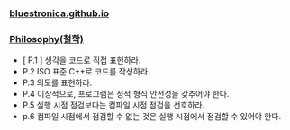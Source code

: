 ### [bluestronica.github.io](https://bluestronica.github.io/)

### [Philosophy(철학)](https://github.com/bluestronica/bluestronica.github.io/blob/main/CppCoreGuidelines/Philosophy.md)
- [ P.1 ] 생각을 코드로 직접 표현하라.
- P.2 ISO 표준 C++로 코드를 작성하라.
- P.3 의도를 표현하라.
- P.4 이상적으로, 프로그램은 정적 형식 안전성을 갖추어야 한다.
- P.5 실행 시점 점검보다는 컴파일 시점 점검을 선호하라.
- p.6 컴파일 시점에서 점검할 수 없는 것은 실행 시점에서 점검할 수 있어야 한다.

